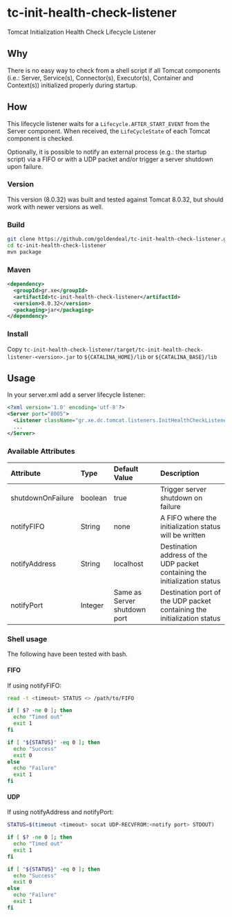 tc-init-health-check-listener
=============================

Tomcat Initialization Health Check Lifecycle Listener

## Why

There is no easy way to check from a shell script if all Tomcat components (i.e.: Server, Service(s), Connector(s), Executor(s), Container and Context(s)) initialized properly during startup.

## How

This lifecycle listener waits for a `Lifecycle.AFTER_START_EVENT` from the Server component. When received, the `LifeCycleState` of each Tomcat component is checked.

Optionally, it is possible to notify an external process (e.g.: the startup script) via a FIFO or with a UDP packet and/or trigger a server shutdown upon failure.

### Version

This version (8.0.32) was built and tested against Tomcat 8.0.32, but should work with newer versions as well.

### Build

```bash
git clone https://github.com/goldendeal/tc-init-health-check-listener.git
cd tc-init-health-check-listener
mvn package
```

### Maven

```xml
<dependency>
  <groupId>gr.xe</groupId>
  <artifactId>tc-init-health-check-listener</artifactId>
  <version>8.0.32</version>
  <packaging>jar</packaging>
</dependency>
```

### Install

Copy `tc-init-health-check-listener/target/tc-init-health-check-listener-<version>.jar` to `${CATALINA_HOME}/lib` or `${CATALINA_BASE}/lib`

## Usage

In your server.xml add a server lifecycle listener:

```xml
<?xml version='1.0' encoding='utf-8'?>
<Server port="8005">
  <Listener className="gr.xe.dc.tomcat.listeners.InitHealthCheckListener"/>
  ...
</Server>
```

### Available Attributes

Attribute         | Type    | Default Value                | Description
:-----------------|:--------|:-----------------------------|:-----------
shutdownOnFailure | boolean | true                         | Trigger server shutdown on failure
notifyFIFO        | String  | none                         | A FIFO where the initialization status will be written
notifyAddress     | String  | localhost                    | Destination address of the UDP packet containing the initialization status
notifyPort        | Integer | Same as Server shutdown port | Destination port of the UDP packet containing the initialization status

### Shell usage

The following have been tested with bash.

#### FIFO

If using notifyFIFO:

```bash
read -t <timeout> STATUS <> /path/to/FIFO

if [ $? -ne 0 ]; then
  echo "Timed out"
  exit 1
fi

if [ "${STATUS}" -eq 0 ]; then
  echo "Success"
  exit 0
else
  echo "Failure"
  exit 1
fi
```

#### UDP

If using notifyAddress and notifyPort:

```bash
STATUS=$(timeout <timeout> socat UDP-RECVFROM:<notify port> STDOUT)

if [ $? -ne 0 ]; then
  echo "Timed out"
  exit 1
fi

if [ "${STATUS}" -eq 0 ]; then
  echo "Success"
  exit 0
else
  echo "Failure"
  exit 1
fi
```
